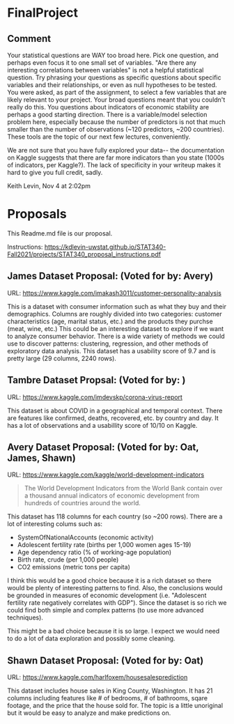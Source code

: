 # FinalProject

## Comment

Your statistical questions are WAY too broad here. Pick one question, and perhaps even focus it to one small set of variables. "Are there any interesting correlations between variables" is not a helpful statistical question. Try phrasing your questions as specific questions about specific variables and their relationships, or even as null hypotheses to be tested. You were asked, as part of the assignment, to select a few variables that are likely relevant to your project. Your broad questions meant that you couldn't really do this. You questions about indicators of economic stability are perhaps a good starting direction. There is a variable/model selection problem here, especially because the number of predictors is not that much smaller than the number of observations (~120 predictors, ~200 countries). These tools are the topic of our next few lectures, conveniently.

We are not sure that you have fully explored your data-- the documentation on Kaggle suggests that there are far more indicators than you state (1000s of indicators, per Kaggle?). The lack of specificity in your writeup makes it hard to give you full credit, sadly.

Keith Levin, Nov 4 at 2:02pm

# Proposals

This Readme.md file is our proposal.

Instructions: https://kdlevin-uwstat.github.io/STAT340-Fall2021/projects/STAT340_proposal_instructions.pdf

## James Dataset Proposal: (Voted for by: Avery)
URL: https://www.kaggle.com/imakash3011/customer-personality-analysis

This is a dataset with consumer information such as what they buy and their demographics. Columns are roughly divided into two categories: customer characteristics (age, marital status, etc.) and the products they purchse (meat, wine, etc.) This could be an interesting dataset to explore if we want to analyze consumer behavior. There is a wide variety of methods we could use to discover patterns: clustering, regression, and other methods of exploratory data analysis. This dataset has a usability score of 9.7 and is pretty large (29 columns, 2240 rows).

## Tambre Dataset Propsal: (Voted for by: )

URL: https://www.kaggle.com/imdevskp/corona-virus-report

This dataset is about COVID in a geographical and temporal context. There are features like confirmed, deaths, recovered, etc. by country and day. It has a lot of observations and a usabillity score of 10/10 on Kaggle.

## Avery Dataset Proposal: (Voted for by: Oat, James, Shawn)

URL: https://www.kaggle.com/kaggle/world-development-indicators

> The World Development Indicators from the World Bank contain over a thousand annual indicators of economic development from hundreds of countries around the world.

This dataset has 118 columns for each country (so ~200 rows). There are a lot of interesting colums such as:

- SystemOfNationalAccounts (economic activity)
- Adolescent fertility rate (births per 1,000 women ages 15-19)
- Age dependency ratio (% of working-age population)
- Birth rate, crude (per 1,000 people)
- CO2 emissions (metric tons per capita)

I think this would be a good choice because it is a rich dataset so there would be plenty of interesting patterns to find. Also, the conclusions would be grounded in measures of economic development (i.e. "Adolescent fertility rate negatively correlates with GDP"). Since the dataset is so rich we could find both simple and complex patterns (to use more advanced techniques).

This might be a bad choice because it is so large. I expect we would need to do a lot of data exploration and possibly some cleaning.

## Shawn Dataset Proposal: (Voted for by: Oat)

URL: https://www.kaggle.com/harlfoxem/housesalesprediction

This dataset includes house sales in King County, Washington. It has 21 columns including features like # of bedrooms, # of bathrooms, sqare footage, and the price that the house sold for. The topic is a little unoriginal but it would be easy to analyze and make predictions on.
